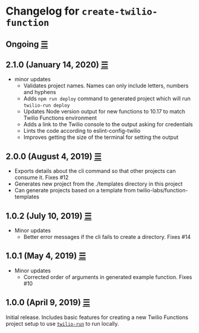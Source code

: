 # Changelog for `create-twilio-function`

## Ongoing [☰](https://github.com/twilio-labs/create-twilio-function/compare/v2.1.0...master)

## 2.1.0 (January 14, 2020) [☰](https://github.com/twilio-labs/create-twilio-function/compare/v2.0.0...v2.1.0)

- minor updates
  - Validates project names. Names can only include letters, numbers and hyphens
  - Adds `npm run deploy` command to generated project which will run `twilio-run deploy`
  - Updates Node version output for new functions to 10.17 to match Twilio Functions environment
  - Adds a link to the Twilio console to the output asking for credentials
  - Lints the code according to eslint-config-twilio
  - Improves getting the size of the terminal for setting the output

## 2.0.0 (August 4, 2019) [☰](https://github.com/twilio-labs/create-twilio-function/compare/v1.0.2...v2.0.0)

- Exports details about the cli command so that other projects can consume it. Fixes #12
- Generates new project from the ./templates directory in this project
- Can generate projects based on a template from twilio-labs/function-templates

## 1.0.2 (July 10, 2019) [☰](https://github.com/twilio-labs/create-twilio-function/compare/v1.0.1...v1.0.2)

- Minor updates
  - Better error messages if the cli fails to create a directory. Fixes #14

## 1.0.1 (May 4, 2019) [☰](https://github.com/twilio-labs/create-twilio-function/compare/v1.0.0...v1.0.1)

- Minor updates
  - Corrected order of arguments in generated example function. Fixes #10

## 1.0.0 (April 9, 2019) [☰](https://github.com/twilio-labs/create-twilio-function/commits/v1.0.0)

Initial release. Includes basic features for creating a new Twilio Functions project setup to use [`twilio-run`](https://github.com/twilio-labs/twilio-run) to run locally.
